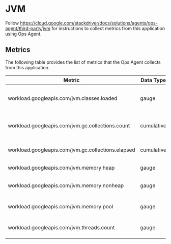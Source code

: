 # JVM

Follow https://cloud.google.com/stackdriver/docs/solutions/agents/ops-agent/third-party/jvm
for instructions to collect metrics from this application using Ops Agent.

## Metrics

The following table provides the list of metrics that the Ops Agent collects from this application.

| Metric                                             | Data Type | Unit        | Labels | Description |
| ---                                                | ---       | ---         | ---    | ---         | 
| workload.googleapis.com/jvm.classes.loaded         | gauge     | 1           |        | Current number of loaded classes |
| workload.googleapis.com/jvm.gc.collections.count   | cumulative       | 1           | name   | Total number of garbage collections |
| workload.googleapis.com/jvm.gc.collections.elapsed | cumulative       | ms          | name   | Time spent garbage collecting |
| workload.googleapis.com/jvm.memory.heap            | gauge     | by          |        | Current heap usage |
| workload.googleapis.com/jvm.memory.nonheap         | gauge     | by          |        | Current non-heap usage |
| workload.googleapis.com/jvm.memory.pool            | gauge     | by          | name   | Current memory pool usage |
| workload.googleapis.com/jvm.threads.count          | gauge     | 1           |        | Current number of threads |
